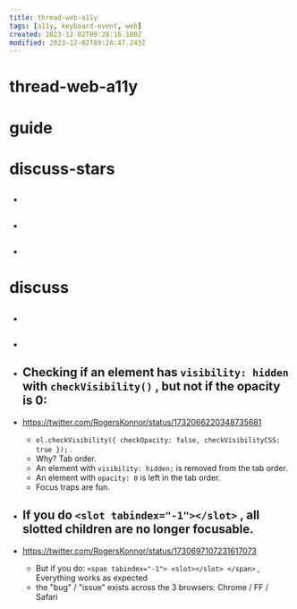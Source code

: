 ```yaml
---
title: thread-web-a11y
tags: [a11y, keyboard-event, web]
created: 2023-12-02T09:28:16.180Z
modified: 2023-12-02T09:28:47.243Z
---
```


# thread-web-a11y

# guide

# discuss-stars
- ## 

- ## 

- ## 
# discuss
- ## 

- ## 

- ## Checking if an element has `visibility: hidden` with `checkVisibility()` , but not if the opacity is 0:
- https://twitter.com/RogersKonnor/status/1732066220348735681
  - `el.checkVisibility({ checkOpacity: false, checkVisibilityCSS: true });` .
  - Why? Tab order. 
  - An element with `visibility: hidden;` is removed from the tab order. 
  - An element with `opacity: 0` is left in the tab order. 
  - Focus traps are fun.

- ## If you do `<slot tabindex="-1"></slot>` , all slotted children are no longer focusable.
- https://twitter.com/RogersKonnor/status/1730697107231617073
  - But if you do: `<span tabindex="-1"> <slot></slot> </span>` , Everything works as expected
  - the "bug" / "issue" exists across the 3 browsers: Chrome / FF / Safari
